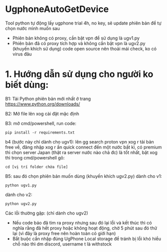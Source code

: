 # UgphoneAutoGetDevice
Tool python tự động lấy ugphone trial 4h, no key, sẽ update phiên bản để tự chọn nước mình muốn sau
- Phiên bản không có proxy, cần bật vpn để sử dụng là ugv1.py
- Phiên bản đã có proxy tích hợp và không cần bật vpn là ugv2.py (khuyến khích sử dụng)
code open source nên thoải mái check, ko có virus đâu
# 1. Hướng dẫn sử dụng cho người ko biết dùng:

B1: Tải Python phiên bản mới nhất ở trang https://www.python.org/downloads/

B2: Mở file lên xog cài đặt mặc định

B3: mở cmd/powershell, run code:
```
pip install -r requirements.txt
```
b4 (bước này chỉ dành cho ugv1): lên gg search proton vpn xog r tải bản free về, đăng nhập xog r ấn quick connect đến một nước bất kì, có premium thì chọn server Japan (thật ra server nước nào chả đc) là tốt nhất, bật xog thì trong cmd/powershell gõ:
```
cd [vị trí folder chứa file]
```
B5: sau đó chọn phiên bản muốn dùng (khuyến khích ugv2.py)
dành cho v1:
```
python ugv1.py
```
dành cho v2:
```
python ugv2.py
```
Các lỗi thường gặp: (chỉ dành cho ugv2)
- Nếu code báo đã tìm ra proxy nhưng sau đó lại lỗi và kết thúc thì có nghĩa rằng đã hết proxy hoặc không hoạt động, chờ 5 phút sau đó thử lại (vì đây là proxy free nên hoàn toàn có giới hạn)
- Bắt buộc cần nhập đúng UgPhone Local storage để tránh bị lỗi
khó hiểu chỗ nào thì dm discord, username t là withstock


